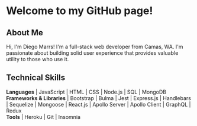 <h1>Welcome to my GitHub page!</h1>

<h2>About Me</h2>

Hi, I'm Diego Marrs! I'm a full-stack web developer from Camas, WA. I'm passionate about building solid user experience that provides valuable utility to those who use it.

<h2>Technical Skills</h2>

<b>Languages</b> | JavaScript | HTML | CSS | Node.js | SQL | MongoDB <br>
<b>Frameworks & Libraries</b> | Bootstrap | Bulma | Jest | Express.js | Handlebars | Sequelize | Mongoose |
React.js | Apollo Server | Apollo Client | GraphQL | Redux <br>
<b>Tools</b> | Heroku | Git | Insomnia
